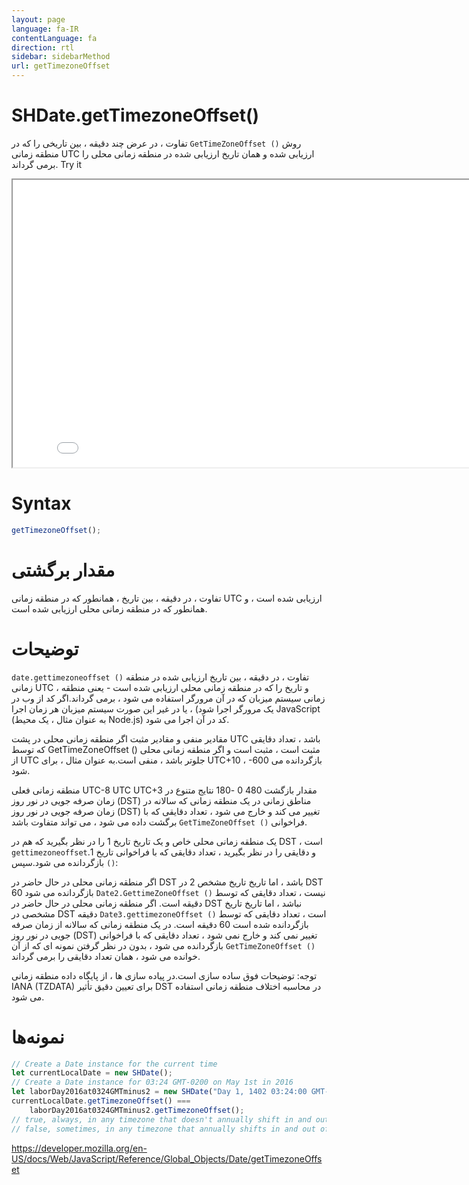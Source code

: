 ```yaml
---
layout: page
language: fa-IR
contentLanguage: fa
direction: rtl
sidebar: sidebarMethod
url: getTimezoneOffset
---
```


# SHDate.getTimezoneOffset()

روش <code dir="ltr">GetTimeZoneOffset ()</code> تفاوت ، در عرض چند دقیقه ، بین تاریخی را که در منطقه زمانی UTC ارزیابی شده و همان تاریخ ارزیابی شده در منطقه زمانی محلی را برمی گرداند.
Try it

<iframe style="width: 830px; height: 460px;" src="/SHDateTime-js/examples/live.html?function=getTimezoneOffset" title="MDN Web Docs Interactive Example" loading="lazy"></iframe>
<br/>

# Syntax

```js
getTimezoneOffset();
```

# مقدار برگشتی

تفاوت ، در دقیقه ، بین تاریخ ، همانطور که در منطقه زمانی UTC ارزیابی شده است ، و همانطور که در منطقه زمانی محلی ارزیابی شده است.

# توضیحات

<code dir="ltr">date.gettimezoneoffset ()</code> تفاوت ، در دقیقه ، بین تاریخ ارزیابی شده در منطقه زمانی UTC ، و تاریخ را که در منطقه زمانی محلی ارزیابی شده است - یعنی منطقه زمانی سیستم میزبان که در آن مرورگر استفاده می شود ، برمی گرداند.اگر کد از وب در یک مرورگر اجرا شود) ، یا در غیر این صورت سیستم میزبان هر زمان اجرا JavaScript (به عنوان مثال ، یک محیط Node.js) کد در آن اجرا می شود.

مقادیر منفی و مقادیر مثبت
اگر منطقه زمانی محلی در پشت UTC باشد ، تعداد دقایقی که توسط GetTimeZoneOffset () مثبت است ، مثبت است و اگر منطقه زمانی محلی از UTC جلوتر باشد ، منفی است.به عنوان مثال ، برای UTC+10 ، -600 بازگردانده می شود.

منطقه زمانی فعلی UTC-8 UTC UTC+3
مقدار بازگشت 480 0 -180
نتایج متنوع در زمان صرفه جویی در نور روز (DST) مناطق زمانی
در یک منطقه زمانی که سالانه در زمان صرفه جویی در نور روز (DST) تغییر می کند و خارج می شود ، تعداد دقایقی که با فراخوانی <code dir="ltr">GetTimeZoneOffset ()</code> برگشت داده می شود ، می تواند متفاوت باشد.

یک منطقه زمانی محلی خاص و یک تاریخ تاریخ 1 را در نظر بگیرید که هم در DST است ، و دقایقی را در نظر بگیرید ، تعداد دقایقی که با فراخوانی تاریخ 1.<code dir="ltr">gettimezoneoffset ()</code> بازگردانده می شود.سپس:

اگر منطقه زمانی محلی در حال حاضر در DST باشد ، اما تاریخ تاریخ مشخص 2 در DST نیست ، تعداد دقایقی که توسط <code dir="ltr">Date2.GettimeZoneOffset ()</code> بازگردانده می شود 60 دقیقه است.
اگر منطقه زمانی محلی در حال حاضر در DST نباشد ، اما تاریخ تاریخ مشخصی در DST است ، تعداد دقایقی که توسط <code dir="ltr">Date3.gettimezoneOffset ()</code> دقیقه بازگردانده شده است 60 دقیقه است.
در یک منطقه زمانی که سالانه از زمان صرفه جویی در نور روز (DST) تغییر نمی کند و خارج نمی شود ، تعداد دقایقی که با فراخوانی <code dir="ltr">GetTimeZoneOffset ()</code> بازگردانده می شود ، بدون در نظر گرفتن نمونه ای که از آن خوانده می شود ، همان تعداد دقایقی را برمی گرداند.

توجه: توضیحات فوق ساده سازی است.در پیاده سازی ها ، از پایگاه داده منطقه زمانی IANA (TZDATA) برای تعیین دقیق تأثیر DST در محاسبه اختلاف منطقه زمانی استفاده می شود.

# نمونه‌ها

```js
// Create a Date instance for the current time
let currentLocalDate = new SHDate();
// Create a Date instance for 03:24 GMT-0200 on May 1st in 2016
let laborDay2016at0324GMTminus2 = new SHDate("Day 1, 1402 03:24:00 GMT-0200");
currentLocalDate.getTimezoneOffset() ===
	laborDay2016at0324GMTminus2.getTimezoneOffset();
// true, always, in any timezone that doesn't annually shift in and out of DST
// false, sometimes, in any timezone that annually shifts in and out of DST
```

https://developer.mozilla.org/en-US/docs/Web/JavaScript/Reference/Global_Objects/Date/getTimezoneOffset
